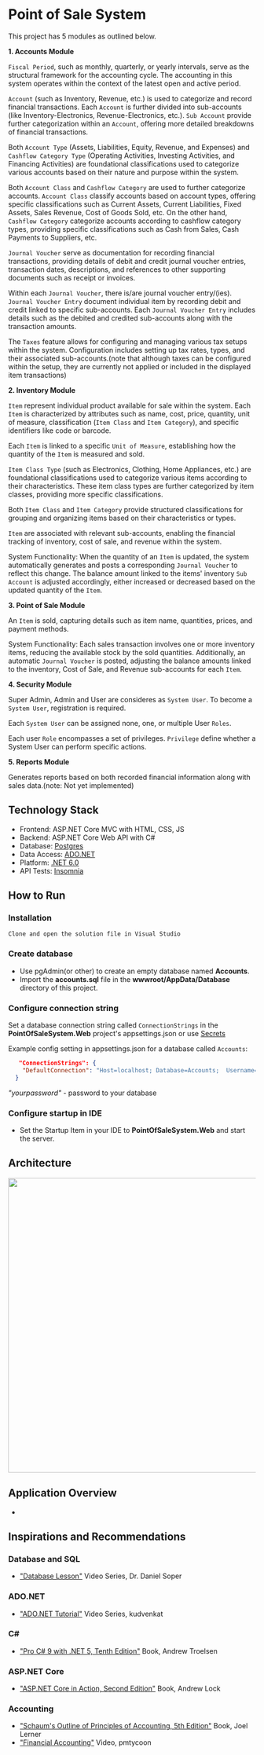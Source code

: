 # Point of Sale System

This project has 5 modules as outlined below.

**1. Accounts Module**

`Fiscal Period`, such as monthly, quarterly, or yearly intervals, serve as the structural framework for the accounting cycle. The accounting in this system operates within the context of the latest open and active period.

`Account` (such as Inventory, Revenue, etc.) is used to categorize and record financial transactions. Each `Account` is further divided into sub-accounts (like Inventory-Electronics, Revenue-Electronics, etc.). `Sub Account` provide further categorization within an `Account`, offering more detailed breakdowns of financial transactions.

Both `Account Type` (Assets, Liabilities, Equity, Revenue, and Expenses) and `Cashflow Category Type` (Operating Activities, Investing Activities, and Financing Activities) are foundational classifications used to categorize various accounts based on their nature and purpose within the system.

Both `Account Class` and `Cashflow Category` are used to further categorize accounts. `Account Class` classify accounts based on account types, offering specific classifications such as Current Assets, Current Liabilities, Fixed Assets, Sales Revenue, Cost of Goods Sold, etc. On the other hand, `Cashflow Category` categorize accounts according to cashflow category types, providing specific classifications such as Cash from Sales, Cash Payments to Suppliers, etc.

`Journal Voucher` serve as documentation for recording financial transactions, providing details of debit and credit journal voucher entries, transaction dates, descriptions, and references to other supporting documents such as receipt or invoices.

Within each `Journal Voucher`, there is/are journal voucher entry/(ies). `Journal Voucher Entry` document individual item by recording debit and credit linked to specific sub-accounts. Each `Journal Voucher Entry` includes details such as the debited and credited sub-accounts along with the transaction amounts.

The `Taxes` feature allows for configuring and managing various tax setups within the system. Configuration includes setting up tax rates, types, and their associated sub-accounts.(note that although taxes can be configured within the setup, they are currently not applied or included in the displayed item transactions)

**2. Inventory Module**

`Item` represent individual product available for sale within the system. Each `Item` is characterized by attributes such as name, cost, price, quantity, unit of measure, classification (`Item Class` and `Item Category`), and specific identifiers like code or barcode.

Each `Item` is linked to a specific `Unit of Measure`, establishing how the quantity of the `Item` is measured and sold.

`Item Class Type` (such as Electronics, Clothing, Home Appliances, etc.) are foundational classifications used to categorize various items according to their characteristics. These item class types are further categorized by item classes, providing more specific classifications.

Both `Item Class` and `Item Category` provide structured classifications for grouping and organizing items based on their characteristics or types.

`Item` are associated with relevant sub-accounts, enabling the financial tracking of inventory, cost of sale, and revenue within the system. 

System Functionality:
When the quantity of an `Item` is updated, the system automatically generates and posts a corresponding `Journal Voucher` to reflect this change. The balance amount linked to the items' inventory `Sub Account` is adjusted accordingly, either increased or decreased based on the updated quantity of the `Item`.

**3. Point of Sale Module**

An `Item` is sold, capturing details such as item name, quantities, prices, and payment methods.

System Functionality:
Each sales transaction involves one or more inventory items, reducing the available stock by the sold quantities. Additionally, an automatic `Journal Voucher` is posted, adjusting the balance amounts linked to the inventory, Cost of Sale, and Revenue sub-accounts for each `Item`.

**4. Security Module**

Super Admin, Admin and User are consideres as `System User`. To become a `System User`, registration is required.

Each `System User` can be assigned none, one, or multiple User `Roles`.

Each user `Role` encompasses a set of privileges. `Privilege` define whether a System User can perform specific actions.


**5. Reports Module**

Generates reports based on both recorded financial information along with sales data.(note: Not yet implemented)


## Technology Stack

- Frontend: ASP.NET Core MVC with HTML, CSS, JS
- Backend: ASP.NET Core Web API with C#
- Database: [Postgres](https://www.postgresql.org/download/)
- Data Access: [ADO.NET](https://learn.microsoft.com/en-us/dotnet/framework/data/adonet/ado-net-overview)
- Platform: [.NET 6.0](https://dotnet.microsoft.com/en-us/download/dotnet/6.0) 
- API Tests: [Insomnia](https://insomnia.rest/download)


## How to Run

### Installation

    Clone and open the solution file in Visual Studio

### Create database

- Use pgAdmin(or other) to create an empty database named **Accounts**. 
- Import the **accounts.sql** file in the **wwwroot/AppData/Database** directory of this project.

### Configure connection string

Set a database connection string called `ConnectionStrings` in the **PointOfSaleSystem.Web** project's appsettings.json or use [Secrets](https://blogs.msdn.microsoft.com/mihansen/2017/09/10/managing-secrets-in-net-core-2-0-apps/)

Example config setting in appsettings.json for a database called `Accounts`:

```json
   "ConnectionStrings": {
    "DefaultConnection": "Host=localhost; Database=Accounts;  Username=postgres; Password=yourpassword"
  }
```
*"yourpassword"* - password to your database

### Configure startup in IDE

- Set the Startup Item in your IDE to **PointOfSaleSystem.Web** and start the server.

## Architecture
<img src=".AppData/images/Fiscalperiods.png" width=600>

## Application Overview
-

## Inspirations and Recommendations

### Database and SQL

- ["Database Lesson"](https://www.youtube.com/watch?v=4Z9KEBexzcM&list=PL1LIXLIF50uXWJ9alDSXClzNCMynac38g) Video Series, Dr. Daniel Soper

### ADO.NET

- ["ADO.NET Tutorial"](https://www.youtube.com/watch?v=aoFDyt8oG0k&list=PL6n9fhu94yhX5dzHunAI2t4kE0kOuv4D7) Video Series, kudvenkat

### C#

- ["Pro C# 9 with .NET 5, Tenth Edition"](https://www.amazon.com/Pro-NET-Foundational-Principles-Programming/dp/1484269381) Book,  Andrew Troelsen

### ASP.NET Core

- ["ASP.NET Core in Action, Second Edition"](https://www.manning.com/books/asp-net-core-in-action-second-edition) Book,  Andrew Lock

### Accounting
- ["Schaum's Outline of Principles of Accounting, 5th Edition"](https://www.youtube.com/watch?v=DYg2jT9aUG4) Book,  Joel Lerner
- ["Financial Accounting"](https://www.youtube.com/watch?v=DYg2jT9aUG4) Video, pmtycoon